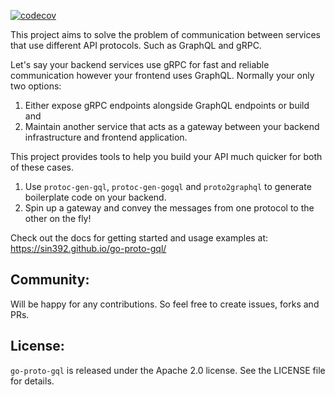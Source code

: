 [![codecov](https://codecov.io/gh/sin392/protoc-gen-graphql/branch/refactor-and-e2e-tests/graph/badge.svg?token=L3N8kUGpGV)](https://codecov.io/gh/sin392/protoc-gen-graphql)

This project aims to solve the problem of communication between services that use different API protocols. 
Such as GraphQL and gRPC.

Let's say your backend services use gRPC for fast and reliable communication however your frontend uses GraphQL.
Normally your only two options:

1. Either expose gRPC endpoints alongside GraphQL endpoints or build and
2. Maintain another service that acts as a gateway between your backend infrastructure and frontend application.

This project provides tools to help you build your API much quicker for both of these cases.

1. Use `protoc-gen-gql`, `protoc-gen-gogql` and `proto2graphql` to generate boilerplate code on your backend.
2. Spin up a gateway and convey the messages from one protocol to the other on the fly!

Check out the docs for getting started and usage examples at: https://sin392.github.io/go-proto-gql/

## Community:
Will be happy for any contributions. So feel free to create issues, forks and PRs.

## License:

`go-proto-gql` is released under the Apache 2.0 license. See the LICENSE file for details.
